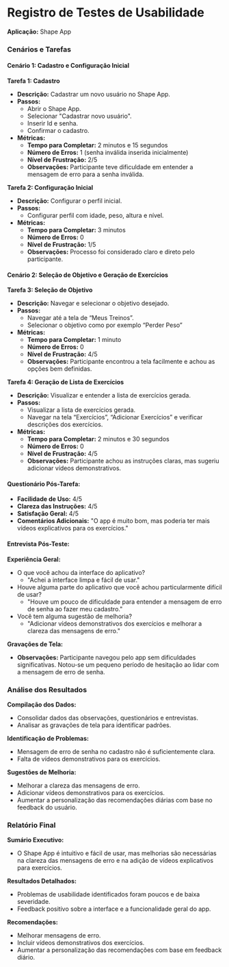 # Registro de Testes de Usabilidade

**Aplicação:** Shape App 

### Cenários e Tarefas 

#### Cenário 1: Cadastro e Configuração Inicial 
**Tarefa 1: Cadastro**
- **Descrição:** Cadastrar um novo usuário no Shape App. 
- **Passos:** 
  - Abrir o Shape App. 
  - Selecionar "Cadastrar novo usuário". 
  - Inserir Id e senha. 
  - Confirmar o cadastro. 
- **Métricas:**
  - **Tempo para Completar:** 2 minutos e 15 segundos 
  - **Número de Erros:** 1 (senha inválida inserida inicialmente) 
  - **Nível de Frustração:** 2/5 
  - **Observações:** Participante teve dificuldade em entender a mensagem de erro para a senha inválida.
 
**Tarefa 2: Configuração Inicial**
- **Descrição:** Configurar o perfil inicial.
- **Passos:** 
  - Configurar perfil com idade, peso, altura e nível. 
- **Métricas:**
  - **Tempo para Completar:** 3 minutos  
  - **Número de Erros:** 0
  - **Nível de Frustração:** 1/5 
  - **Observações:** Processo foi considerado claro e direto pelo participante.

#### Cenário 2: Seleção de Objetivo e Geração de Exercícios 
**Tarefa 3: Seleção de Objetivo**
- **Descrição:** Navegar e selecionar o objetivo desejado. 
- **Passos:** 
  - Navegar até a tela de “Meus Treinos”.
  - Selecionar o objetivo como por exemplo “Perder Peso”
- **Métricas:**
  - **Tempo para Completar:** 1 minuto  
  - **Número de Erros:** 0
  - **Nível de Frustração:** 4/5 
  - **Observações:** Participante encontrou a tela facilmente e achou as opções bem definidas. 

**Tarefa 4: Geração de Lista de Exercícios**
- **Descrição:** Visualizar e entender a lista de exercícios gerada. 
- **Passos:** 
  - Visualizar a lista de exercícios gerada.
  - Navegar na tela “Exercícios”, “Adicionar Exercícios” e verificar descrições dos exercícios. 
- **Métricas:**
  - **Tempo para Completar:** 2 minutos e 30 segundos 
  - **Número de Erros:** 0
  - **Nível de Frustração:** 4/5
  - **Observações:** Participante achou as instruções claras, mas sugeriu adicionar vídeos demonstrativos.

#### Questionário Pós-Tarefa:

- **Facilidade de Uso:** 4/5 
- **Clareza das Instruções:** 4/5 
- **Satisfação Geral:** 4/5 
- **Comentários Adicionais:** "O app é muito bom, mas poderia ter mais vídeos explicativos para os exercícios." 

#### Entrevista Pós-Teste: 

**Experiência Geral:**

- O que você achou da interface do aplicativo? 
  - "Achei a interface limpa e fácil de usar." 
- Houve alguma parte do aplicativo que você achou particularmente difícil de usar? 
  - "Houve um pouco de dificuldade para entender a mensagem de erro de senha ao fazer meu cadastro." 
- Você tem alguma sugestão de melhoria? 
  - "Adicionar vídeos demonstrativos dos exercícios e melhorar a clareza das mensagens de erro." 

**Gravações de Tela:**

- **Observações:** Participante navegou pelo app sem dificuldades significativas. Notou-se um pequeno período de hesitação ao lidar com a mensagem de erro de senha. 

### Análise dos Resultados 

**Compilação dos Dados:**

- Consolidar dados das observações, questionários e entrevistas. 
- Analisar as gravações de tela para identificar padrões. 

**Identificação de Problemas:**

- Mensagem de erro de senha no cadastro não é suficientemente clara. 
- Falta de vídeos demonstrativos para os exercícios. 

**Sugestões de Melhoria:** 

- Melhorar a clareza das mensagens de erro. 
- Adicionar vídeos demonstrativos para os exercícios. 
- Aumentar a personalização das recomendações diárias com base no feedback do usuário. 

### Relatório Final 

**Sumário Executivo:**

- O Shape App é intuitivo e fácil de usar, mas melhorias são necessárias na clareza das mensagens de erro e na adição de vídeos explicativos para exercícios. 

**Resultados Detalhados:**

 - Problemas de usabilidade identificados foram poucos e de baixa severidade. 
 - Feedback positivo sobre a interface e a funcionalidade geral do app. 

**Recomendações:**

 - Melhorar mensagens de erro. 
 - Incluir vídeos demonstrativos dos exercícios. 
 - Aumentar a personalização das recomendações com base em feedback diário. 
